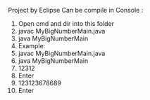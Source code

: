 Project by Eclipse
Can be compile in Console :
1. Open cmd and dir into this folder
2. javac MyBigNumberMain.java
3. java MyBigNumberMain
4. Example:
5. javac MyBigNumberMain.java
6. java MyBigNumberMain
7. 12312 
8. Enter
9. 123123678689
10. Enter
